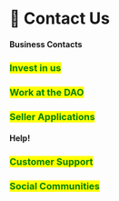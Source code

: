 # 💬 Contact Us

#### Business Contacts

### <mark style="color:green;">Invest in us</mark>

### <mark style="color:green;">Work at the DAO</mark>

### <mark style="color:green;">Seller Applications</mark>

#### Help!

### <mark style="color:green;">Customer Support</mark>

### <mark style="color:green;">Social Communities</mark>
